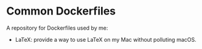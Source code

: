 # Common Dockerfiles

A repository for Dockerfiles used by me:

- LaTeX: provide a way to use LaTeX on my Mac without polluting macOS.
